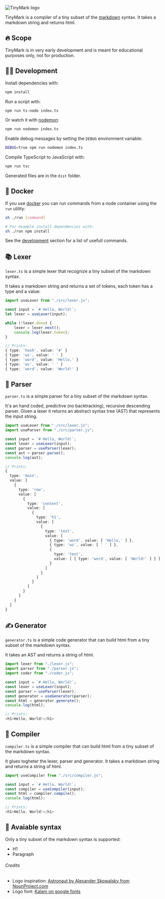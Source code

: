 ![TinyMark logo](/logo.svg?raw=true)

TinyMark is a compiler of a tiny subset of the [markdown](https://spec.commonmark.org/0.30/) syntax. It takes a markdown string and returns html.

## 🔥 Scope

TinyMark is in very early development and is meant for educational purposes only, not for production.  

<!-- # 🚀 Getting started

todo -->

## <a name="development"></a>👩‍💻 Development

Install dependencies with:

``` bash
npm install
```

Run a script with:

``` bash
npm run ts-node index.ts
```

Or watch it with [nodemon](https://www.npmjs.com/package/nodemon):

``` bash
npm run nodemon index.ts
```

Enable debug messages by setting the `DEBUG` environment variable:

``` bash
DEBUG=true npm run nodemon index.ts
```

Compile TypeScript to JavaScript with:

``` bash
npm run tsc
```

Generated files are in the `dist` folder.

## 🐳 Docker

If you use [docker](https://www.docker.com) you can run commands from a node container using the `run` utility:

``` bash
sh ./run [command]

# For example install dependencies with:
sh ./run npm install
```

See the [development](#development) section for a list of usefull commands.

## 📚 Lexer

`lexer.ts` is a simple lexer that recognize a tiny subset of the markdown syntax.

It takes a markdown string and returns a set of tokens, each token has a type and a value:

``` typescript
import useLexer from "./src/lexer.js";

const input = `# Hello, World!`;
let lexer = useLexer(input);

while (!lexer.done) {
	lexer = lexer.next();
	console.log(lexer.token);
}

// Prints:
{ type: 'hash', value: '#' }
{ type: 'ws', value: ' ' }
{ type: 'word', value: 'Hello,' }
{ type: 'ws', value: ' ' }
{ type: 'word', value: 'World!' }
```

## 📖 Parser

`parser.ts` is a simple parser for a tiny subset of the markdown syntax. 

It'a an hand coded, predictive (no backtracking), recursive descending parser. Given a lexer it returns an abstract syntax tree (AST) that represents the input string.

``` typescript
import useLexer from "./src/lexer.js";
import useParser from "./src/parser.js";

const input = `# Hello, World!`;
const lexer = useLexer(input);
const parser = useParser(lexer);
const ast = parser.parse();
console.log(ast);

// Prints:
{
  type: 'main',
  value: [
    {
      type: 'row',
      value: [
        {
          type: 'content',
          value: [
            {
              type: 'h1',
              value: [
                {
                  type: 'text',
                  value: [
                    { type: 'word', value: [ 'Hello,' ] },
                    { type: 'ws', value: [ ' ' ] },
                    {
                      type: 'text',
                      value: [ { type: 'word', value: [ 'World!' ] } ]
                    }
                  ]
                }
              ]
            }
          ]
        }
      ]
    }
  ]
}
```

## ✍️ Generator 

`generator.ts` is a simple code generator that can build html from a tiny subset of the markdown syntax.

It takes an AST and returns a string of html.

``` typescript
import lexer from "./lexer.js";
import parser from "./parser.js";
import coder from "./coder.js";

const input = `# Hello, World!`;
const lexer = useLexer(input);
const parser = useParser(lexer);
const generator = useGenerator(parser);
const html = generator.generate();
console.log(html);

// Prints:
<h1>Hello, World!</h1>
```

## 📝 Compiler
`compiler.ts` is a simple compiler that can build html from a tiny subset of the markdown syntax.

It glues togheter the lexer, parser and generator. It takes a markdown string and returns a string of html.

``` typescript
import useCompiler from "./src/compiler.js";

const input = `# Hello, World!`;
const compiler = useCompiler(input);
const html = compiler.compile();
console.log(html);

// Prints:
<h1>Hello, World!</h1>
```

## 🚧 Avaiable syntax

Only a tiny subset of the markdown syntax is supported:

- H1
- Paragraph

###### Credits

- Logo inspiration: [Astronaut by Alexander Skowalsky from NounProject.com](https://thenounproject.com/icon/astronaut-1784711/)
- Logo font: [Kalam on google fonts](https://fonts.google.com/specimen/Kalam?query=Kalam)
